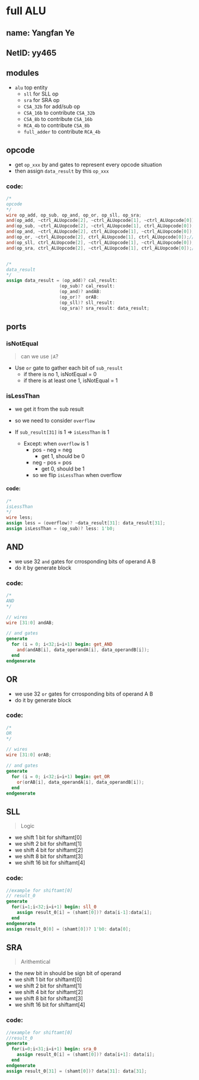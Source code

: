 # full ALU

## name: Yangfan Ye

## NetID: yy465

## modules

- `alu` top entity
  - `sll` for SLL op
  - `sra` for SRA op
  - `CSA_32b` for add/sub op
  - `CSA_16b` to contribute `CSA_32b`
  - `CSA_8b` to contribute `CSA_16b`
  - `RCA_4b` to contribute `CSA_8b`
  - `full_adder` to contribute `RCA_4b`

## opcode

- get `op_xxx` by and gates to represent every opcode situation
- then assign `data_result` by this `op_xxx`

### code:

```verilog
/*
opcode
*/
wire op_add, op_sub, op_and, op_or, op_sll, op_sra;
and(op_add, ~ctrl_ALUopcode[2], ~ctrl_ALUopcode[1], ~ctrl_ALUopcode[0]);//000
and(op_sub, ~ctrl_ALUopcode[2], ~ctrl_ALUopcode[1], ctrl_ALUopcode[0]);//001
and(op_and, ~ctrl_ALUopcode[2], ctrl_ALUopcode[1], ~ctrl_ALUopcode[0]);//010
and(op_or, ~ctrl_ALUopcode[2], ctrl_ALUopcode[1], ctrl_ALUopcode[0]);//011
and(op_sll, ctrl_ALUopcode[2], ~ctrl_ALUopcode[1], ~ctrl_ALUopcode[0]);//100
and(op_sra, ctrl_ALUopcode[2], ~ctrl_ALUopcode[1], ctrl_ALUopcode[0]);//101


/*
data_result
*/
assign data_result = (op_add)? cal_result:
                    (op_sub)? cal_result:
                    (op_and)? andAB:
                    (op_or)?  orAB: 
                    (op_sll)? sll_result: 
                    (op_sra)? sra_result: data_result;
```



## ports

### isNotEqual

> can we use `|A`?

- Use `or` gate to gather each bit of `sub_result`
  - if there is no 1, isNotEqual = 0
  - if there is at least one 1, isNotEqual = 1


### isLessThan

- we get it from the sub result
- so we need to consider `overflow`

- If `sub_result[31]` is 1 $\Rightarrow$ `isLessThan` is 1
  - Except: when `overflow` is 1
    - pos - neg = neg
      - get 1, should be 0
    - neg - pos = pos
      - get 0, should be 1
    - so we flip `isLessThan` when overflow

#### code:

```verilog
/*
isLessThan
*/
wire less;
assign less = (overflow)? ~data_result[31]: data_result[31];
assign isLessThan = (op_sub)? less: 1'b0;
```



## AND

- we use 32 `and` gates for crrosponding bits of operand A B
- do it by generate block

### code:

```verilog
/*
AND
*/

// wires
wire [31:0] andAB;

// and gates
generate
  for (i = 0; i<32;i=i+1) begin: get_AND
    and(andAB[i], data_operandA[i], data_operandB[i]);
  end
endgenerate
```



## OR

- we use 32 `or` gates for crrosponding bits of operand A B
- do it by generate block

### code:

```verilog
/*
OR
*/

// wires
wire [31:0] orAB;

// and gates
generate
  for (i = 0; i<32;i=i+1) begin: get_OR
    or(orAB[i], data_operandA[i], data_operandB[i]);
  end
endgenerate
```



## SLL

> Logic

- we shift 1 bit for shiftamt[0]
- we shift 2 bit for shiftamt[1]
- we shift 4 bit for shiftamt[2]
- we shift 8 bit for shiftamt[3]
- we shift 16 bit for shiftamt[4]

### code:

```verilog
//example for shiftamt[0]
// result_0
generate
  for(i=1;i<32;i=i+1) begin: sll_0
    assign result_0[i] = (shamt[0])? data[i-1]:data[i];
  end
endgenerate
assign result_0[0] = (shamt[0])? 1'b0: data[0];
```



## SRA

> Arithemtical

- the new bit in should be sign bit of operand
- we shift 1 bit for shiftamt[0]
- we shift 2 bit for shiftamt[1]
- we shift 4 bit for shiftamt[2]
- we shift 8 bit for shiftamt[3]
- we shift 16 bit for shiftamt[4]

### code:

```verilog
//example for shiftamt[0]
//result_0
generate
  for(i=0;i<31;i=i+1) begin: sra_0
    assign result_0[i] = (shamt[0])? data[i+1]: data[i];
  end
endgenerate
assign result_0[31] = (shamt[0])? data[31]: data[31];
```



